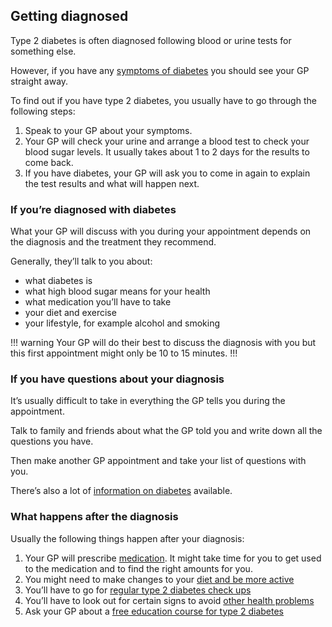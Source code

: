 ## Getting diagnosed

Type 2 diabetes is often diagnosed following blood or urine tests for
something else.

However, if you have any [symptoms of diabetes](check-if-you-have-it) you
should see your GP straight away.

To find out if you have type 2 diabetes, you usually have to go through the
following steps:

1. Speak to your GP about your symptoms.
2. Your GP will check your urine and arrange a blood test to check your blood
   sugar levels. It usually takes about 1 to 2 days for the results to come back.
3. If you have diabetes, your GP will ask you to come in again to explain the
   test results and what will happen next.

### If you’re diagnosed with diabetes

What your GP will discuss with you during your appointment depends on the
diagnosis and the treatment they recommend.

Generally, they’ll talk to you about:

* what diabetes is
* what high blood sugar means for your health
* what medication you’ll have to take
* your diet and exercise
* your lifestyle, for example alcohol and smoking

!!! warning
Your GP will do their best to discuss the diagnosis with you but this first
appointment might only be 10 to 15 minutes.
!!!

### If you have questions about your diagnosis

It’s usually difficult to take in everything the GP tells you during the
appointment.

Talk to family and friends about what the GP told you and write down all the
questions you have.

Then make another GP appointment and take your list of questions with you.

There’s also a lot of [information on diabetes](finding-help-and-support)
available.

### What happens after the diagnosis

Usually the following things happen after your diagnosis:

1. Your GP will prescribe [medication](understanding-medication). It might take
   time for you to get used to the medication and to find the right amounts for you.
2. You might need to make changes to your [diet and be more active](food-and-keeping-active)
3. You’ll have to go for [regular type 2 diabetes check ups](going-for-regular-check-ups)
4. You’ll have to look out for certain signs to avoid
   [other health problems](health-problems)
5. Ask your GP about a [free education course for type 2 diabetes](http://www.desmond-project.org.uk/newlydiagnosedandfoundationmodules-278.html)
